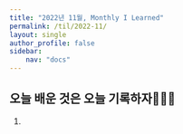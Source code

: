 ```yaml
---
title: "2022년 11월, Monthly I Learned"
permalink: /til/2022-11/
layout: single
author_profile: false
sidebar:
    nav: "docs"
---
```

 
## 오늘 배운 것은 오늘 기록하자👩🏻‍💻

1. 

